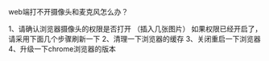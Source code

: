 web端打不开摄像头和麦克风怎么办？

1、请确认浏览器摄像头的权限是否打开
（插入几张图片）
如果权限已经开启了，请采用下面几个步骤刷新一下
2、清理一下浏览器的缓存
3、关闭重启一下浏览器
4、升级一下chrome浏览器的版本

